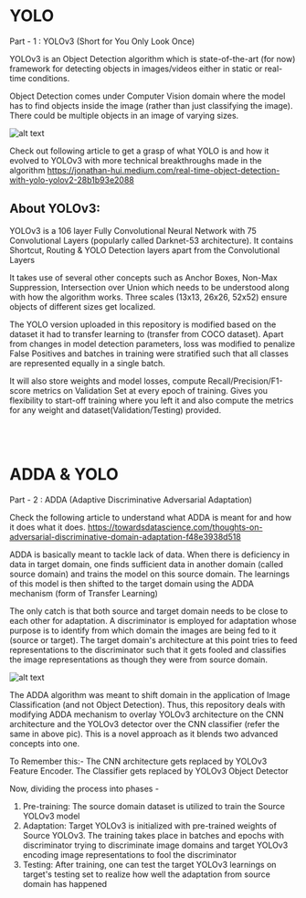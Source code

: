 # YOLO

Part - 1 : YOLOv3 (Short for You Only Look Once)

YOLOv3 is an Object Detection algorithm which is state-of-the-art (for now) framework for detecting objects in images/videos either in static or real-time conditions.

Object Detection comes under Computer Vision domain where the model has to find objects inside the image (rather than just classifying the image). There could be multiple objects in an image of varying sizes.

![alt text](https://miro.medium.com/max/875/1*XbOnbcZmc50hyhhTwhD5QA.png)

Check out following article to get a grasp of what YOLO is and how it evolved to YOLOv3 with more technical breakthroughs made in the algorithm
https://jonathan-hui.medium.com/real-time-object-detection-with-yolo-yolov2-28b1b93e2088

## About YOLOv3:

YOLOv3 is a 106 layer Fully Convolutional Neural Network with 75 Convolutional Layers (popularly called Darknet-53 architecture). It contains Shortcut, Routing & YOLO Detection layers apart from the Convolutional Layers

It takes use of several other concepts such as Anchor Boxes, Non-Max Suppression, Intersection over Union which needs to be understood along with how the algorithm works. Three scales (13x13, 26x26, 52x52) ensure objects of different sizes get localized.

The YOLO version uploaded in this repository is modified based on the dataset it had to transfer learning to (transfer from COCO dataset). Apart from changes in model detection parameters, loss was modified to penalize False Positives and batches in training were stratified such that all classes are represented equally in a single batch.

It will also store weights and model losses, compute Recall/Precision/F1-score metrics on Validation Set at every epoch of training. Gives you flexibility to start-off training where you left it and also compute the metrics for any weight and dataset(Validation/Testing) provided.

<br>
</br>

# ADDA & YOLO

Part - 2 : ADDA (Adaptive Discriminative Adversarial Adaptation)

Check the following article to understand what ADDA is meant for and how it does what it does.
https://towardsdatascience.com/thoughts-on-adversarial-discriminative-domain-adaptation-f48e3938d518

ADDA is basically meant to tackle lack of data. When there is deficiency in data in target domain, one finds sufficient data in another domain (called source domain) and trains the model on this source domain. The learnings of this model is then shifted to the target domain using the ADDA mechanism (form of Transfer Learning)

The only catch is that both source and target domain needs to be close to each other for adaptation. A discriminator is employed for adaptation whose purpose is to identify from which domain the images are being fed to it (source or target). The target domain's architecture at this point tries to feed representations to the discriminator such that it gets fooled and classifies the image representations as though they were from source domain.

![alt text](https://www.researchgate.net/profile/Wang_Mei24/publication/323142148/figure/fig8/AS:631610605072460@1527599111747/The-Adversarial-discriminative-domain-adaptation-ADDA-architecture-96.png)

The ADDA algorithm was meant to shift domain in the application of Image Classification (and not Object Detection). Thus, this repository deals with modifying ADDA mechanism to overlay YOLOv3 architecture on the CNN architecture and the YOLOv3 detector over the CNN classifier (refer the same in above pic). This is a novel approach as it blends two advanced concepts into one.

To Remember this:- The CNN architecture gets replaced by YOLOv3 Feature Encoder. The Classifier gets replaced by YOLOv3 Object Detector

Now, dividing the process into phases -
1. Pre-training: The source domain dataset is utilized to train the Source YOLOv3 model
2. Adaptation: Target YOLOv3 is initialized with pre-trained weights of Source YOLOv3. The training takes place in batches and epochs with discriminator trying to discriminate image domains and target YOLOv3 encoding image representations to fool the discriminator
3. Testing: After training, one can test the target YOLOv3 learnings on target's testing set to realize how well the adaptation from source domain has happened
